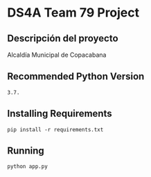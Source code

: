 # DS4A Team 79 Project


## Descripción del proyecto

Alcaldía Municipal de Copacabana

## Recommended Python Version

`3.7.`

## Installing Requirements

```
pip install -r requirements.txt
``` 

## Running

```
python app.py
```
